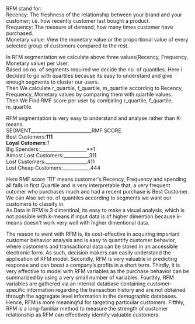 RFM stand for:  
Recency: The freshness of the relationship between your brand and your customer; i.e. how recently customer last bought a product.  
Frequency: The measure of demand; how many times customer have purchased.  
Monetary value: View the monetary value or the proportional value of every selected group of customers compared to the rest.  

In RFM segmentation we calculate above three values(Recency, Frequency, Monetary value) per User.  
Based on no. of segments required we decide the no. of quantiles. Here i decided to go with quartiles because its easy to understand and give enough segments to cluster our users.  
Then We calculate r_quartile, f_quartile, m_quartile according to Recency, Frequency, Monetary values by comparing them with quartile values.  
Then We Find RMF score per user by combining r_quartile, f_quartile, m_quartile.  

RFM segmentation is very easy to understand and analyse rather than K-means.  
    SEGMENT__________________________RMF SCORE  
    Best Customers:__________________111  
    Loyal Cutomers:__________________*1*  
    Big Spenders:____________________**1  
    Almost Lost Customers:___________311  
    Lost Customers:__________________411  
    Lost Cheap Customers:____________444  

Here RMF score '111' means customer's Recency, Frequency and spending all falls in first Quartile and is very interpretable that, a very frequent cutomer who purchases much and had a recent purchase is Best Customer.  
We can Also set no. of quantiles according to segments we want our customers to classify in.  
As Data in RFM is 3 dimentinal, its easy to make a visual analysis, which is not possible with k-means if input data is of higher dimention because k-means doesn't work very well with higher dimentional data.  

The reason to went with RFM is, its cost-effective in acquiring important customer behavior analysis and is easy to quantify customer behavior, where customers and transactional data can be stored in an accessible electronic form. As such, decision makers can easily understand the application of RFM model. Secondly, RFM is very valuable in predicting response and can boost a company’s profits in a short term. Thirdly, it is very effective to model with RFM variables as the purchase behavior can be summarized by using a very small number of variables. Fourthly, RFM variables are gathered via an internal database containing customer-specific information regarding the transaction history and are not obtained through the aggregate level information in the demographic databases. Hence, RFM is more meaningful for targeting particular customers. Fifthly, RFM is a long-familiar method to measure the strength of customer relationship as RFM can effectively identify valuable customers.
